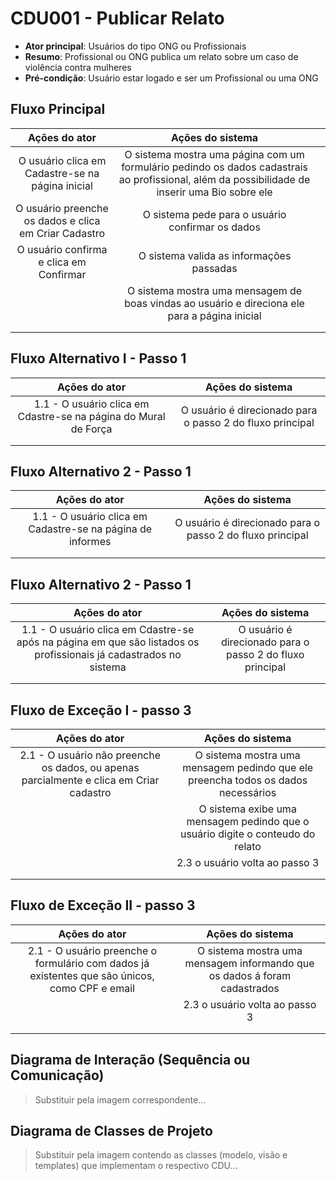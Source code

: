 # CDU001 - Publicar Relato


- **Ator principal**: Usuários do tipo ONG ou Profissionais
- **Resumo**: Profissional ou ONG publica um relato sobre um caso de violência contra mulheres
- **Pré-condição**: Usuário estar logado e ser um Profissional ou uma ONG



## Fluxo Principal
| Ações do ator | Ações do sistema | |
| :-----------------: | :-----------------: | :-----------------:|
|  O usuário clica em Cadastre-se na página inicial |  O sistema mostra uma página com um formulário pedindo os dados cadastrais ao profissional, além da possibilidade de inserir uma Bio sobre ele|  |
| O usuário preenche os dados e clica em Criar Cadastro | O sistema pede para o usuário confirmar os dados  | 
|  O usuário confirma e clica em Confirmar | O sistema valida as informações passadas |
| | O sistema mostra uma mensagem de boas vindas ao usuário e direciona ele para a página inicial |
| | |
| | |



## Fluxo Alternativo I - Passo 1
| Ações do ator | Ações do sistema |
| :-----------------: |:-----------------: | 
| 1.1 - O usuário clica em Cdastre-se na página do Mural de Força | O usuário é direcionado para o passo 2 do fluxo principal|  
| | |
| | |


## Fluxo Alternativo 2 - Passo 1
| Ações do ator | Ações do sistema |
| :-----------------: |:-----------------: | 
| 1.1 - O usuário clica em Cadastre-se na página de informes | O usuário é direcionado para o passo 2 do fluxo principal|  
| | |
| | |


## Fluxo Alternativo 2 - Passo 1
| Ações do ator | Ações do sistema |
| :-----------------: |:-----------------: | 
| 1.1 - O usuário clica em Cdastre-se após na página em que são listados os profissionais já cadastrados no sistema | O usuário é direcionado para o passo 2 do fluxo principal|  
| | |
| | |


## Fluxo de Exceção I - passo 3
| Ações do ator | Ações do sistema |
| :-----------------: | :-----------------: | 
| 2.1 - O usuário não preenche os dados, ou apenas parcialmente e clica em Criar cadastro | O sistema mostra uma mensagem pedindo que ele preencha todos os dados necessários |  
| | O sistema exibe uma mensagem pedindo que o usuário digite o conteudo do relato |  
| | 2.3 o usuário volta ao passo 3 |
| | |
| | |


## Fluxo de Exceção II - passo 3
| Ações do ator | Ações do sistema |
| :-----------------: | :-----------------: | 
| 2.1 - O usuário preenche o formulário com dados já existentes que são únicos, como CPF e email  | O sistema mostra uma mensagem informando que os dados á foram cadastrados |  
| | 2.3 o usuário volta ao passo 3 |
| | |
| | |



## Diagrama de Interação (Sequência ou Comunicação)

> Substituir pela imagem correspondente...


## Diagrama de Classes de Projeto

> Substituir pela imagem contendo as classes (modelo, visão e templates) que implementam o respectivo CDU...